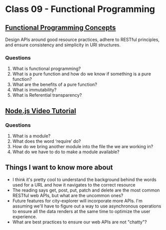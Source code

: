 # Class 09 - Functional Programming

## [Functional Programming Concepts](https://medium.com/the-renaissance-developer/concepts-of-functional-programming-in-javascript-6bc84220d2aa)
Design APIs around good resource practices, adhere to RESTful principles, and ensure consistency and simplicity in URI structures.

### Questions

1. What is functional programming?
2. What is a pure function and how do we know if something is a pure function?
3. What are the benefits of a pure function?
4. What is immutability?
5. What is Referential transparency?

## [Node.js Video Tutorial](https://www.youtube.com/watch?v=xHLd36QoS4k)

### Questions

1. What is a module?
2. What does the word ‘require’ do?
3. How do we bring another module into the file the we are working in?
4. What do we have to do to make a module available?


## Things I want to know more about
- I think it's pretty cool to understand the background behind the words used for a URL and how it navigates to the correct resource
- The reading says get, post, put, patch and delete are the most common RESTful web APIs, but what are the uncommon ones?
- Future features for city-explorer will incorporate more APIs. I'm assuming we'll have to figure out a way to use asynchronous operations to ensure all the data renders at the same time to optimize the user experience.
- What are best practices to ensure our web APIs are not "chatty"?
